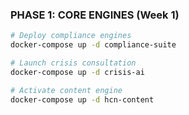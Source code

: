 ### PHASE 1: CORE ENGINES (Week 1)

```bash
# Deploy compliance engines
docker-compose up -d compliance-suite

# Launch crisis consultation
docker-compose up -d crisis-ai

# Activate content engine
docker-compose up -d hcn-content
```
